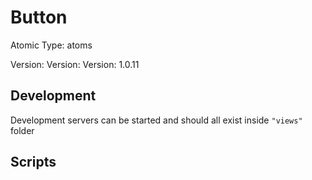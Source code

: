 # Button

Atomic Type: atoms

Version: Version: Version: 1.0.11



## Development

Development servers can be started and should all exist inside `"views"` folder

## Scripts
